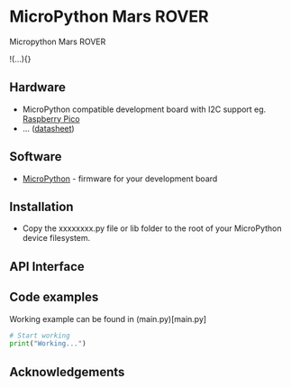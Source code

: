 # MicroPython Mars ROVER
Micropython Mars ROVER

!(...){}

## Hardware

-   MicroPython compatible development board with I2C support eg. [Raspberry Pico](https://www.raspberrypi.com/products/raspberry-pi-pico/)
-   ... ([datasheet](docs/...))

## Software

-   [MicroPython](https://micropython.org/download/) - firmware for your development board

## Installation

-   Copy the xxxxxxxx.py file or lib folder to the root of your MicroPython device filesystem.

## API Interface

## Code examples

Working example can be found in (main.py)[main.py]

```py
# Start working
print("Working...")
```

## Acknowledgements
